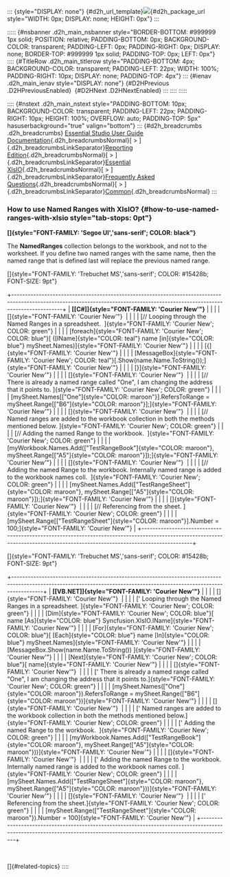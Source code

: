 ::: {style="DISPLAY: none"}
[](ms-xhelp:///?Id=d2h_url_template){#d2h_url_template}![](!package_url!){#d2h_package_url style="WIDTH: 0px; DISPLAY: none; HEIGHT: 0px"}
:::

::::: {#nsbanner .d2h_main_nsbanner style="BORDER-BOTTOM: #999999 1px solid; POSITION: relative; PADDING-BOTTOM: 0px; BACKGROUND-COLOR: transparent; PADDING-LEFT: 0px; PADDING-RIGHT: 0px; DISPLAY: none; BORDER-TOP: #999999 1px solid; PADDING-TOP: 0px; LEFT: 0px"}
:::: {#TitleRow .d2h_main_titlerow style="PADDING-BOTTOM: 4px; BACKGROUND-COLOR: transparent; PADDING-LEFT: 22px; WIDTH: 100%; PADDING-RIGHT: 10px; DISPLAY: none; PADDING-TOP: 4px"}
::: {#ienav .d2h_main_ienav style="DISPLAY: none"}
[](ms-xhelp:///?Id=d8cf0278-68bc-453b-973d-b7bb1d6dde71){#D2HPrevious .D2HPreviousEnabled}  [](ms-xhelp:///?Id=2e48fb6a-77fb-47f2-8bf0-c58110a4b4fd){#D2HNext .D2HNextEnabled}
:::
::::
:::::

:::: {#nstext .d2h_main_nstext style="PADDING-BOTTOM: 10px; BACKGROUND-COLOR: transparent; PADDING-LEFT: 22px; PADDING-RIGHT: 10px; HEIGHT: 100%; OVERFLOW: auto; PADDING-TOP: 5px" hasuserbackground="true" valign="bottom"}
::: {#d2h_breadcrumbs .d2h_breadcrumbs}
[Essential Studio User Guide Documentation](ms-xhelp:///?Id=12457748-09e3-4d74-a240-8e049cedf030){.d2h_breadcrumbsNormal}[ \> ]{.d2h_breadcrumbsLinkSeparator}[Reporting Edition](ms-xhelp:///?Id=027aa5b6-6676-4f93-ad23-c20e8c45792e){.d2h_breadcrumbsNormal}[ \> ]{.d2h_breadcrumbsLinkSeparator}[Essential XlsIO](ms-xhelp:///?Id=b01a1b50-1d7d-40c0-bc83-af67e57c9005){.d2h_breadcrumbsNormal}[ \> ]{.d2h_breadcrumbsLinkSeparator}[Frequently Asked Questions](ms-xhelp:///?Id=702d1cd4-b827-4e46-83f2-e25d649fc6e6){.d2h_breadcrumbsNormal}[ \> ]{.d2h_breadcrumbsLinkSeparator}[Common](ms-xhelp:///?Id=204d4885-27f7-4e80-a9ba-4b2afe542a91){.d2h_breadcrumbsNormal}
:::

### How to use Named Ranges with XlsIO? {#how-to-use-named-ranges-with-xlsio style="tab-stops: 0pt"}

**[]{style="FONT-FAMILY: 'Segoe UI','sans-serif'; COLOR: black"}** 

The **NamedRanges** collection belongs to the workbook, and not to the worksheet. If you define two named ranges with the same name, then the named range that is defined last will replace the previous named range.

[]{style="FONT-FAMILY: 'Trebuchet MS','sans-serif'; COLOR: #15428b; FONT-SIZE: 9pt"} 

+------------------------------------------------------------------------------------------------------------------------------------------------------------------------------+
| **[\[C#\]]{style="FONT-FAMILY: 'Courier New'"}**                                                                                                                             |
|                                                                                                                                                                              |
| []{style="FONT-FAMILY: 'Courier New'"}                                                                                                                                       |
|                                                                                                                                                                              |
| [// Looping through the Named Ranges in a spreadsheet.  ]{style="FONT-FAMILY: 'Courier New'; COLOR: green"}                                                                  |
|                                                                                                                                                                              |
| [foreach]{style="FONT-FAMILY: 'Courier New'; COLOR: blue"}[ ([IName]{style="COLOR: teal"} name [in]{style="COLOR: blue"} mySheet.Names)]{style="FONT-FAMILY: 'Courier New'"} |
|                                                                                                                                                                              |
| [{]{style="FONT-FAMILY: 'Courier New'"}                                                                                                                                      |
|                                                                                                                                                                              |
| [MessageBox]{style="FONT-FAMILY: 'Courier New'; COLOR: teal"}[.Show(name.Name.ToString());]{style="FONT-FAMILY: 'Courier New'"}                                              |
|                                                                                                                                                                              |
| [}]{style="FONT-FAMILY: 'Courier New'"}                                                                                                                                      |
|                                                                                                                                                                              |
| []{style="FONT-FAMILY: 'Courier New'"}                                                                                                                                       |
|                                                                                                                                                                              |
| [// There is already a named range called \"One\", I am changing the address that it points to. ]{style="FONT-FAMILY: 'Courier New'; COLOR: green"}                          |
|                                                                                                                                                                              |
| [mySheet.Names\[[\"One\"]{style="COLOR: maroon"}\].RefersToRange = mySheet.Range\[[\"B6\"]{style="COLOR: maroon"}\];]{style="FONT-FAMILY: 'Courier New'"}                    |
|                                                                                                                                                                              |
| []{style="FONT-FAMILY: 'Courier New'"}                                                                                                                                       |
|                                                                                                                                                                              |
| [// Named ranges are added to the workbook collection in both the methods mentioned below. ]{style="FONT-FAMILY: 'Courier New'; COLOR: green"}                               |
|                                                                                                                                                                              |
| [// Adding the named Range to the workbook.  ]{style="FONT-FAMILY: 'Courier New'; COLOR: green"}                                                                             |
|                                                                                                                                                                              |
| [myWorkbook.Names.Add([\"TestRangeBook\"]{style="COLOR: maroon"}, mySheet.Range\[[\"A5\"]{style="COLOR: maroon"}\]);]{style="FONT-FAMILY: 'Courier New'"}                    |
|                                                                                                                                                                              |
| []{style="FONT-FAMILY: 'Courier New'"}                                                                                                                                       |
|                                                                                                                                                                              |
| [// Adding the named Range to the workbook. Internally named range is added to the workbook names coll.  ]{style="FONT-FAMILY: 'Courier New'; COLOR: green"}                 |
|                                                                                                                                                                              |
| [mySheet.Names.Add([\"TestRangeSheet\"]{style="COLOR: maroon"}, mySheet.Range\[[\"A5\"]{style="COLOR: maroon"}\]);]{style="FONT-FAMILY: 'Courier New'"}                      |
|                                                                                                                                                                              |
| []{style="FONT-FAMILY: 'Courier New'"}                                                                                                                                       |
|                                                                                                                                                                              |
| [// Referencing from the sheet. ]{style="FONT-FAMILY: 'Courier New'; COLOR: green"}                                                                                          |
|                                                                                                                                                                              |
| [mySheet.Range\[[\"TestRangeSheet\"]{style="COLOR: maroon"}\].Number = 100;]{style="FONT-FAMILY: 'Courier New'"}                                                             |
+------------------------------------------------------------------------------------------------------------------------------------------------------------------------------+

[]{style="FONT-FAMILY: 'Trebuchet MS','sans-serif'; COLOR: #15428b; FONT-SIZE: 9pt"} 

+-----------------------------------------------------------------------------------------------------------------------------------------------------------------------+
| **[\[VB.NET\]]{style="FONT-FAMILY: 'Courier New'"}**                                                                                                                  |
|                                                                                                                                                                       |
| []{style="FONT-FAMILY: 'Courier New'"}                                                                                                                                |
|                                                                                                                                                                       |
| [\' Looping through the Named Ranges in a spreadsheet. ]{style="FONT-FAMILY: 'Courier New'; COLOR: green"}                                                            |
|                                                                                                                                                                       |
| [Dim]{style="FONT-FAMILY: 'Courier New'; COLOR: blue"}[ name [As]{style="COLOR: blue"} Syncfusion.XlsIO.IName]{style="FONT-FAMILY: 'Courier New'"}                    |
|                                                                                                                                                                       |
| [For]{style="FONT-FAMILY: 'Courier New'; COLOR: blue"}[ [Each]{style="COLOR: blue"} name [In]{style="COLOR: blue"} mySheet.Names]{style="FONT-FAMILY: 'Courier New'"} |
|                                                                                                                                                                       |
| [MessageBox.Show(name.Name.ToString()) ]{style="FONT-FAMILY: 'Courier New'"}                                                                                          |
|                                                                                                                                                                       |
| [Next]{style="FONT-FAMILY: 'Courier New'; COLOR: blue"}[ name]{style="FONT-FAMILY: 'Courier New'"}                                                                    |
|                                                                                                                                                                       |
| []{style="FONT-FAMILY: 'Courier New'"}                                                                                                                                |
|                                                                                                                                                                       |
| [\' There is already a named range called \"One\", I am changing the address that it points to.]{style="FONT-FAMILY: 'Courier New'; COLOR: green"}                    |
|                                                                                                                                                                       |
| [mySheet.Names([\"One\"]{style="COLOR: maroon"}).RefersToRange = mySheet.Range([\"B6\"]{style="COLOR: maroon"})]{style="FONT-FAMILY: 'Courier New'"}                  |
|                                                                                                                                                                       |
| []{style="FONT-FAMILY: 'Courier New'"}                                                                                                                                |
|                                                                                                                                                                       |
| [\' Named ranges are added to the workbook collection in both the methods mentioned below.]{style="FONT-FAMILY: 'Courier New'; COLOR: green"}                         |
|                                                                                                                                                                       |
| [\' Adding the named Range to the workbook.  ]{style="FONT-FAMILY: 'Courier New'; COLOR: green"}                                                                      |
|                                                                                                                                                                       |
| [myWorkbook.Names.Add([\"TestRangeBook\"]{style="COLOR: maroon"}, mySheet.Range([\"A5\"]{style="COLOR: maroon"}))]{style="FONT-FAMILY: 'Courier New'"}                |
|                                                                                                                                                                       |
| []{style="FONT-FAMILY: 'Courier New'"}                                                                                                                                |
|                                                                                                                                                                       |
| [\' Adding the named Range to the workbook. Internally named range is added to the workbook names coll. ]{style="FONT-FAMILY: 'Courier New'; COLOR: green"}           |
|                                                                                                                                                                       |
| [mySheet.Names.Add([\"TestRangeSheet\"]{style="COLOR: maroon"}, mySheet.Range([\"A5\"]{style="COLOR: maroon"}))]{style="FONT-FAMILY: 'Courier New'"}                  |
|                                                                                                                                                                       |
| []{style="FONT-FAMILY: 'Courier New'"}                                                                                                                                |
|                                                                                                                                                                       |
| [\' Referencing from the sheet.]{style="FONT-FAMILY: 'Courier New'; COLOR: green"}                                                                                    |
|                                                                                                                                                                       |
| [mySheet.Range([\"TestRangeSheet\"]{style="COLOR: maroon"}).Number = 100]{style="FONT-FAMILY: 'Courier New'"}                                                         |
+-----------------------------------------------------------------------------------------------------------------------------------------------------------------------+

 

[]{#related-topics}
::::
